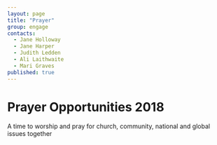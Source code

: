 ```yaml
---
layout: page
title: "Prayer"
group: engage
contacts:
  - Jane Holloway
  - Jane Harper
  - Judith Ledden
  - Ali Laithwaite
  - Mari Graves
published: true
---
```



# Prayer Opportunities 2018

A time to worship and pray for church, community, national and global issues together

<!--<p ### Pursuit

<!--<p - *Venue:* St Mary’s Cogges 
<!--<p - *Date:* Sun 29th April 6.30pm
<!--<p - *Details:* all church gathering to worship and pray      

### WEEKLY ON THURSDAY MORNINGS

- *Venue:* St Mary’s Cogges 
- *Time:* 10.00-11.00 
- *Contact:* Jane Harper 
- *Details:* Join the Thursday group as they pray for individuals, church and wider community followed by coffee, biscuits and chat for half an hour or so.


### First Wednesday Evenings ‘The Prayer Well’ 

An opportunity to meet every month on the first Wednesday of each month in the home of a congregation member.

- *Venue:* on request
- *Dates*: Wed 7th February, 7th March
- *Time:* 8.00-9.30pm
- *Contact:* Jane Holloway
- *Details:* a time to worship and pray for church, community, national and global issues together

### PRAYER FOR WOOD GREEN SCHOOL

- *Venue:* 33A High Street
- *Dates*: Tuesdays 
- *Time:* 8.30am-9.30am
- *Contact:* Judith Ledden
- *Details:* This is for any parents, grandparents or anyone with an interest in the school. We pray God’s blessing over the school, praying for all the staff and pupils and particularly those known to us. We also pray about special events, trips and exams when we know these are taking place.

### PRAYER FOR BLAKE SCHOOL

- *Venue:* at the school or in Cogges Farm café (when open) confirmed each week.
- *Dates*: Thursday mornings in term time
- *Time:* 11.15am
- *Contact:* Ali Laithwaite
- *Details:* This is for any parents and family members of schoolchildren or anyone else who is interested in praying for the school. We pray that God would bless the staff and pupils. We pray for events, trips and activities.

### THE BESOM IN WITNEY

- *Venue:* on request.
- *Dates*: Friday mornings, (generally) in term time.
- *Time:* 9.15am - 11am
- *Contact:* contact@witneybesom.org or 07549 842789
- *Details:* The time is spent in sharing what God has done, planning Besom events and activities and in prayer. Everyone is welcome.

### CHRISTIANS AGAINST POVERTY (CAP) PRAYER MEETING

- *Venue:* Welcome Church
- *Dates*: Wednesdays
- *Time:* 9.00-9.30am
- *Contact:* Judith Ledden


### ADVENTURE PLUS

- *Venue:* (and times) on request
- *Contact:* Mari Graves
- *Details:* We pray for the day to day work and the plans for the Adventure Base. It is open to all comers and we would be thrilled if anyone else would like to join in regularly or on a one off basis.


### THE CHURCHES TOGETHER IN WITNEY PRAYER BREAKFAST

- *Venue:* High Street Methodist Church
- *Dates*: 4th Saturday in the month
- *Time:* 8:00 Breakfast 8:45 – 9:30 Prayer
- *Details:* [https://witneychurches.wordpress.com/](https://witneychurches.wordpress.com/)

